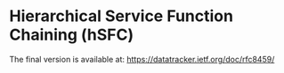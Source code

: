 # Hierarchical Service Function Chaining (hSFC)

The final version is available at: https://datatracker.ietf.org/doc/rfc8459/

